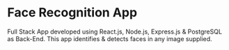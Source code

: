 # Face Recognition App
Full Stack App developed using React.js, Node.js, Express.js & PostgreSQL as Back-End. This app identifies & detects faces in any image supplied.
